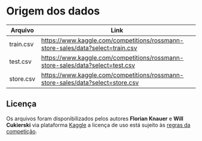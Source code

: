 # Origem dos dados

Arquivo | Link
--------|-------
train.csv |   https://www.kaggle.com/competitions/rossmann-store-sales/data?select=train.csv
test.csv  |   https://www.kaggle.com/competitions/rossmann-store-sales/data?select=test.csv
store.csv |   https://www.kaggle.com/competitions/rossmann-store-sales/data?select=store.csv

## Licença

Os arquivos foram disponibilizados pelos autores **Florian Knauer** e **Will Cukierski** via plataforma [Kaggle](https://kaggle.com/competitions/rossmann-store-sales) a licença de uso está sujeito às [regras da competição](https://www.kaggle.com/competitions/rossmann-store-sales/rules#7-competition-data).